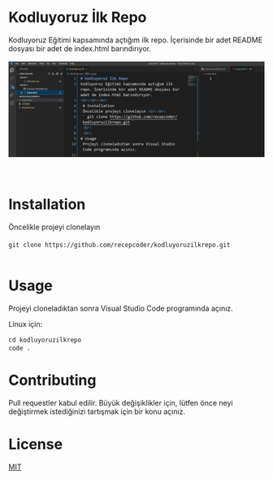 # Kodluyoruz İlk Repo
Kodluyoruz Eğitimi kapsamında açtığım ilk repo. İçerisinde bir adet README dosyası bir adet de index.html barındırıyor.
<br>
<br>
![Proje Görseli](img/proje-gorsel1.png)
<br><br><br>
 # Installation
 Öncelikle projeyi clonelayın <br><br>
 ` git clone https://github.com/recepcoder/kodluyoruzilkrepo.git ` 
 <br>
 <br>
# Usage
 Projeyi cloneladıktan sonra Visual Studio Code programında açınız.

Linux için:
```
cd kodluyoruzilkrepo
code . 

```

# Contributing
Pull requestler kabul edilir. Büyük değişiklikler için, lütfen önce neyi değiştirmek istediğinizi tartışmak için bir konu açınız.

# License
[MIT](https://choosealicense.com/licenses/mit/)